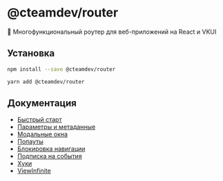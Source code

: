 # @cteamdev/router
🔪 Многофункциональный роутер для веб-приложений на React и VKUI

## Установка
```bash
npm install --save @cteamdev/router
```
```bash
yarn add @cteamdev/router
```

## Документация
- [Быстрый старт](docs/quick-start.md)
- [Параметры и метаданные](docs/params-and-meta.md)
- [Модальные окна](docs/modals.md)
- [Попауты](docs/popouts.md)
- [Блокировка навигации](docs/lock.md)
- [Подписка на события](docs/events.md)
- [Хуки](docs/hooks.md)
- [ViewInfinite](docs/view-infinite.md)
